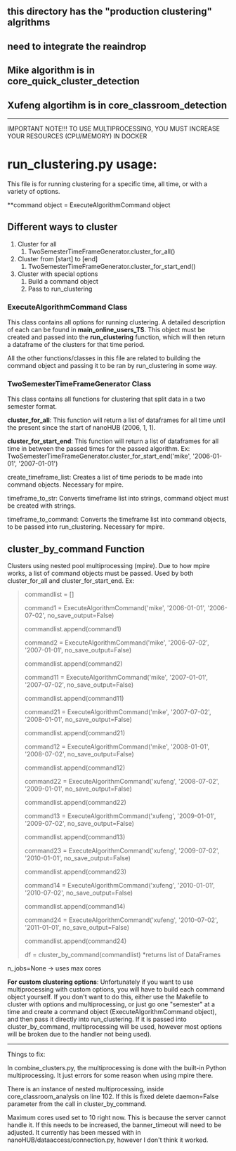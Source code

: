 ## this directory has the "production clustering" algrithms
## need to integrate the reaindrop 

## Mike algorithm is in core_quick_cluster_detection
## Xufeng algortihm is in core_classroom_detection

---

IMPORTANT NOTE!!!
TO USE MULTIPROCESSING, YOU MUST INCREASE YOUR RESOURCES (CPU/MEMORY) IN DOCKER


# run_clustering.py usage:



This file is for running clustering for a specific time, all time,
or with a variety of options.

**command object = ExecuteAlgorithmCommand object

## Different ways to cluster

1. Cluster for all
   1. TwoSemesterTimeFrameGenerator.cluster_for_all()
2. Cluster from [start] to [end]
   1. TwoSemesterTimeFrameGenerator.cluster_for_start_end()
3. Cluster with special options
   1. Build a command object
   2. Pass to run_clustering

### ExecuteAlgorithmCommand Class
This class contains all options for running clustering. A detailed description
of each can be found in **main_online_users_TS**. This object must be created and passed into the **run_clustering**
function, which will then return a dataframe of the clusters for that time period.

All the other functions/classes in this file are related to building the command object and passing it
to be ran by run_clustering in some way.

### TwoSemesterTimeFrameGenerator Class
This class contains all functions for clustering that split data in a two semester format.

**cluster_for_all**: This function will return a list of dataframes for all
time until the present since the start of nanoHUB (2006, 1, 1).

**cluster_for_start_end**: This function will return a list of dataframes
for all time in between the passed times for the passed algorithm.
Ex: TwoSemesterTimeFrameGenerator.cluster_for_start_end('mike', '2006-01-01', '2007-01-01')

create_timeframe_list: Creates a list of time periods to be made into command objects.
Necessary for mpire.

timeframe_to_str: Converts timeframe list into strings, command object must be created with strings.

timeframe_to_command: Converts the timeframe list into command objects, to be passed into run_clustering.
Necessary for mpire.

## cluster_by_command Function
Clusters using nested pool multiprocessing (mpire). Due to how mpire works, a list of command objects must be passed.
Used by both cluster_for_all and cluster_for_start_end.
Ex: 
>commandlist = []
> 
>command1 = ExecuteAlgorithmCommand('mike', '2006-01-01', '2006-07-02', no_save_output=False)
> 
>commandlist.append(command1)
> 
>command2 = ExecuteAlgorithmCommand('mike', '2006-07-02', '2007-01-01', no_save_output=False)
> 
>commandlist.append(command2)
> 
>command11 = ExecuteAlgorithmCommand('mike', '2007-01-01', '2007-07-02', no_save_output=False)
> 
>commandlist.append(command11)
> 
>command21 = ExecuteAlgorithmCommand('mike', '2007-07-02', '2008-01-01', no_save_output=False)
> 
>commandlist.append(command21)
> 
>command12 = ExecuteAlgorithmCommand('mike', '2008-01-01', '2008-07-02', no_save_output=False)
> 
>commandlist.append(command12)
> 
>command22 = ExecuteAlgorithmCommand('xufeng', '2008-07-02', '2009-01-01', no_save_output=False)
> 
>commandlist.append(command22)
> 
>command13 = ExecuteAlgorithmCommand('xufeng', '2009-01-01', '2009-07-02', no_save_output=False)
> 
>commandlist.append(command13)
> 
>command23 = ExecuteAlgorithmCommand('xufeng', '2009-07-02', '2010-01-01', no_save_output=False)
> 
>commandlist.append(command23)
> 
>command14 = ExecuteAlgorithmCommand('xufeng', '2010-01-01', '2010-07-02', no_save_output=False)
> 
>commandlist.append(command14)
> 
>command24 = ExecuteAlgorithmCommand('xufeng', '2010-07-02', '2011-01-01', no_save_output=False)
> 
>commandlist.append(command24)
> 
> df = cluster_by_command(commandlist)
*returns list of DataFrames

n_jobs=None -> uses max cores

**For custom clustering options**: Unfortunately if you want to use multiprocessing with custom options, you will have to build each command object yourself.
If you don't want to do this, either use the Makefile to cluster with options and multiprocessing, or just go one "semester" at
a time and create a command object (ExecuteAlgorithmCommand object), and then pass it directly into run_clustering. If it is passed
into cluster_by_command, multiprocessing will be used, however most options will be broken due to the handler not being used).


---

Things to fix:

In combine_clusters.py, the multiprocessing is done with the built-in Python multiprocessing.
It just errors for some reason when using mpire there.

There is an instance of nested multiprocessing, inside core_classroom_analysis on line 102. If this is
fixed delete daemon=False parameter from the call in cluster_by_command.

Maximum cores used set to 10 right now. This is because the server cannot handle it.
If this needs to be increased, the banner_timeout will need to be adjusted. It currently has
been messed with in nanoHUB/dataaccess/connection.py, however I don't think it worked.